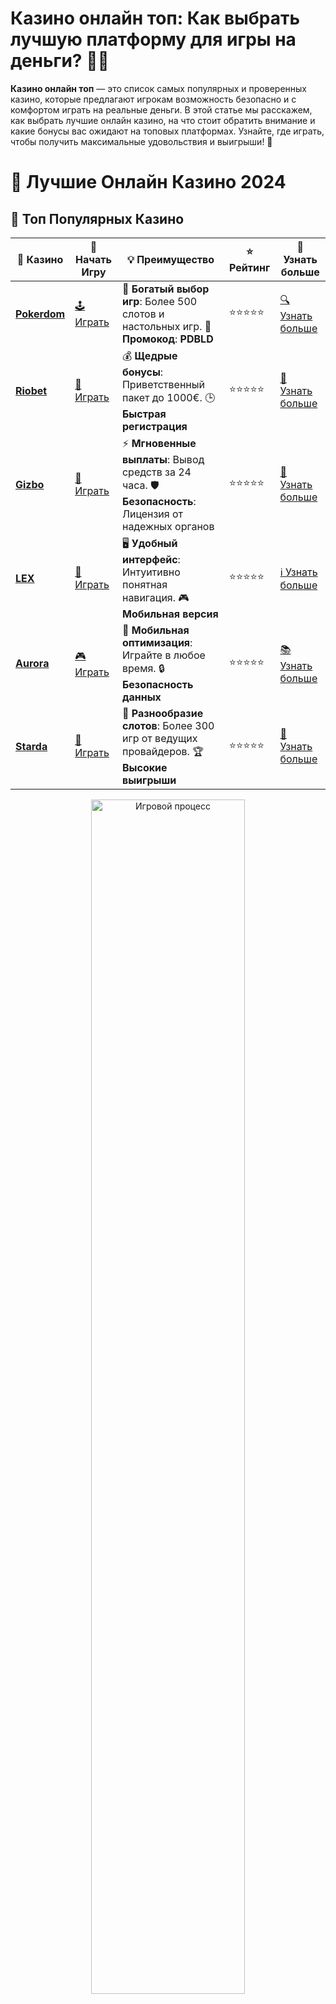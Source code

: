 # Казино онлайн топ: Как выбрать лучшую платформу для игры на деньги? 🎰💸

**Казино онлайн топ** — это список самых популярных и проверенных казино, которые предлагают игрокам возможность безопасно и с комфортом играть на реальные деньги. В этой статье мы расскажем, как выбрать лучшие онлайн казино, на что стоит обратить внимание и какие бонусы вас ожидают на топовых платформах. Узнайте, где играть, чтобы получить максимальные удовольствия и выигрыши! 🌟

# 🎰 Лучшие Онлайн Казино 2024

## 🌟 Топ Популярных Казино

| 🎲 **Казино** | 🔗 **Начать Игру** | 💡 **Преимущество** | ⭐ **Рейтинг** | 🔗 **Узнать больше** |
|--------------|---------------------|---------------------|----------------|----------------------|
| [**Pokerdom**](https://brandplay.link/4k77v2yx) | [🕹️ Играть](https://brandplay.link/4k77v2yx) | 🎉 **Богатый выбор игр**: Более 500 слотов и настольных игр. 🎁 **Промокод**: **PDBLD** | ⭐⭐⭐⭐⭐ | [🔍 Узнать больше](https://brandplay.link/4k77v2yx) |
| [**Riobet**](https://brandplay.link/7xBLTPyj) | [🎰 Играть](https://brandplay.link/7xBLTPyj) | 💰 **Щедрые бонусы**: Приветственный пакет до 1000€. 🕒 **Быстрая регистрация** | ⭐⭐⭐⭐⭐ | [📖 Узнать больше](https://brandplay.link/7xBLTPyj) |
| [**Gizbo**](https://brandplay.link/bprXw4YV) | [🎲 Играть](https://brandplay.link/bprXw4YV) | ⚡ **Мгновенные выплаты**: Вывод средств за 24 часа. 🛡️ **Безопасность**: Лицензия от надежных органов | ⭐⭐⭐⭐⭐ | [📝 Узнать больше](https://brandplay.link/bprXw4YV) |
| [**LEX**](https://brandplay.link/zW4hdDFV) | [🤑 Играть](https://brandplay.link/zW4hdDFV) | 🖥️ **Удобный интерфейс**: Интуитивно понятная навигация. 🎮 **Мобильная версия** | ⭐⭐⭐⭐⭐ | [ℹ️ Узнать больше](https://brandplay.link/zW4hdDFV) |
| [**Aurora**](https://10trafic-stat2.com/click/668546556bcc6313411604bd/6766/13032/subaccount) | [🎮 Играть](https://10trafic-stat2.com/click/668546556bcc6313411604bd/6766/13032/subaccount) | 📱 **Мобильная оптимизация**: Играйте в любое время. 🔒 **Безопасность данных** | ⭐⭐⭐⭐⭐ | [📚 Узнать больше](https://10trafic-stat2.com/click/668546556bcc6313411604bd/6766/13032/subaccount) |
| [**Starda**](https://brandplay.link/fB7xwRFL) | [🎯 Играть](https://brandplay.link/fB7xwRFL) | 🎰 **Разнообразие слотов**: Более 300 игр от ведущих провайдеров. 🏆 **Высокие выигрыши** | ⭐⭐⭐⭐⭐ | [🔎 Узнать больше](https://brandplay.link/fB7xwRFL) |

<div align="center">
    <img src="https://i.pinimg.com/originals/87/9e/b9/879eb9354dd0699582408b68f2e253b2.gif" alt="Игровой процесс" width="70%">
</div>

## 💎 Лучшие Бонусы и Акции

| 🎲 **Казино** | 🔗 **Начать Игру** | 💡 **Преимущество** | ⭐ **Рейтинг** | 🔗 **Узнать больше** |
|--------------|---------------------|---------------------|----------------|----------------------|
| [**Kometa**](https://brandplay.link/8ZymQJV8) | [🎰 Играть](https://brandplay.link/8ZymQJV8) | 🎁 **Эксклюзивные бонусы**: Регулярные акции и промо. 🔄 **Программы лояльности** | ⭐⭐⭐⭐☆ | [🔍 Узнать больше](https://brandplay.link/8ZymQJV8) |
| [**R7**](https://brandplay.link/bMd3Yjsw) | [🕹️ Играть](https://brandplay.link/bMd3Yjsw) | 🕒 **Круглосуточная поддержка**: Всегда на связи. 💸 **Высокие лимиты** | ⭐⭐⭐⭐☆ | [📖 Узнать больше](https://brandplay.link/bMd3Yjsw) |
| [**7K**](https://brandplay.link/BvQyFShp) | [🎲 Играть](https://brandplay.link/BvQyFShp) | 🌟 **Эксклюзивные бонусы**: Только для VIP игроков. 🎉 **Сезонные акции** | ⭐⭐⭐⭐☆ | [📝 Узнать больше](https://brandplay.link/BvQyFShp) |
| [**Kent**](https://brandplay.link/Fv2WP3js) | [🤑 Играть](https://brandplay.link/Fv2WP3js) | 📈 **Высокий RTP**: Более 98%. 💼 **Профессиональная поддержка** | ⭐⭐⭐⭐☆ | [ℹ️ Узнать больше](https://brandplay.link/Fv2WP3js) |
| [**1Xslots**](https://brandplay.link/hSB1khtr) | [🎮 Играть](https://brandplay.link/hSB1khtr) | 🎉 **Множество акций**: Еженедельные бонусы и турниры. 🛡️ **Безопасность** | ⭐⭐⭐⭐☆ | [📚 Узнать больше](https://brandplay.link/hSB1khtr) |
| [**Gama**](https://brandplay.link/j6NMKsDz) | [🎯 Играть](https://brandplay.link/j6NMKsDz) | 🔍 **Интуитивный интерфейс**: Легкость использования. 🏅 **Престижные турниры** | ⭐⭐⭐⭐☆ | [🔎 Узнать больше](https://brandplay.link/j6NMKsDz) |

<div align="center">
    <img src="https://i.pinimg.com/originals/87/9e/b9/879eb9354dd0699582408b68f2e253b2.gif" alt="Игровой процесс" width="70%">
</div>

## 🚀 Быстрые Выигрыши и Поддержка

| 🎲 **Казино** | 🔗 **Начать Игру** | 💡 **Преимущество** | ⭐ **Рейтинг** | 🔗 **Узнать больше** |
|--------------|---------------------|---------------------|----------------|----------------------|
| [**Onion**](https://brandplay.link/zBGRVpQ9) | [🎰 Играть](https://brandplay.link/zBGRVpQ9) | 🤑 **Низкие ставки**: Идеально для начинающих. 🔄 **Быстрые выводы** | ⭐⭐⭐⭐☆ | [🔍 Узнать больше](https://brandplay.link/zBGRVpQ9) |
| [**Чемпион**](https://temon-gter.cfd/go/lRq?p80412p304504pcc44t17455) | [🕹️ Играть](https://temon-gter.cfd/go/lRq?p80412p304504pcc44t17455) | 🏅 **Лояльная программа**: Награды за активность. 🎁 **Ежемесячные бонусы** | ⭐⭐⭐⭐☆ | [📖 Узнать больше](https://temon-gter.cfd/go/lRq?p80412p304504pcc44t17455) |
| [**Vavada**](https://vavadapartner.pro/?promo=ea5c9275-6854-4505-94fc-95ab18221945-linkb2) | [🎲 Играть](https://vavadapartner.pro/?promo=ea5c9275-6854-4505-94fc-95ab18221945-linkb2) | 🚀 **Быстрая регистрация**: Начните играть мгновенно. 🔐 **Безопасные транзакции** | ⭐⭐⭐⭐☆ | [📝 Узнать больше](https://vavadapartner.pro/?promo=ea5c9275-6854-4505-94fc-95ab18221945-linkb2) |
| [**Friends**](https://gofriends.kim/linkb2) | [🤑 Играть](https://gofriends.kim/linkb2) | 🤝 **Социальные игры**: Играйте с друзьями. 🌐 **Мультиплатформенность** | ⭐⭐⭐⭐☆ | [ℹ️ Узнать больше](https://gofriends.kim/linkb2) |
| [**1WIN**](https://brandplay.link/smXVpBbG) | [🎮 Играть](https://brandplay.link/smXVpBbG) | 🏆 **Турниры с большими призами**: Присоединяйтесь к состязаниям. 🎯 **Акции каждый день** | ⭐⭐⭐⭐⭐ | [🔍 Узнать больше](https://brandplay.link/smXVpBbG) |
| [**Drip**](https://drp-ircp01.com/c07e6a3db) | [🎯 Играть](https://drp-ircp01.com/c07e6a3db) | 🌐 **Инновационные игры**: Новейшие игровые технологии. 🛡️ **Высокая безопасность** | ⭐⭐⭐⭐☆ | [🔎 Узнать больше](https://drp-ircp01.com/c07e6a3db) |

✨ **Выбирайте лучшее казино для себя и наслаждайтесь игрой! Удачи!** ✨

![Казино онлайн топ](https://i.pinimg.com/originals/a9/29/6e/a9296ea1cf6a7c20a985e593451f0323.png)

<div align="center">
    <img src="https://i.pinimg.com/originals/87/9e/b9/879eb9354dd0699582408b68f2e253b2.gif" alt="Казино онлайн топ" width="70%">
</div>

---

### Как выбрать **казино онлайн топ**? 🧐

Существует множество онлайн казино, и выбрать среди них лучшие может быть сложно. Чтобы помочь вам, мы выделили несколько важных критериев для оценки **казино онлайн топ**:

1. **Лицензия и безопасность** 🛡️  
   Важно, чтобы казино имело лицензию от авторитетных регулирующих органов. Это подтверждает, что сайт работает в соответствии с международными стандартами безопасности, а ваши данные и деньги находятся под защитой. Платформа с лицензией гарантирует честность всех игровых процессов и выплат.

2. **Разнообразие игр** 🎮  
   Лучшие **казино онлайн топ** предлагают широкий выбор игр: от классических слотов и рулетки до настольных игр и покера. Возможность играть в разнообразные игры обеспечит вам увлекательное времяпрепровождение.

3. **Методы пополнения и вывода средств** 💳  
   ТОПовые онлайн казино поддерживают множество способов пополнения и вывода средств, включая банковские карты, электронные кошельки и криптовалюты. Важно, чтобы процесс вывода выигрышей был быстрым и без проблем.

4. **Качество обслуживания и поддержки игроков** 💬  
   На топовых платформах всегда есть команда профессиональных операторов, готовых помочь вам в любое время суток. Важно, чтобы служба поддержки отвечала быстро и по делу.

5. **Бонусы и акции** 🎁  
   Лучшие онлайн казино предлагают игрокам различные бонусы: приветственные пакеты, фриспины, бонусы за депозит и другие акции. Бонусы могут значительно повысить ваши шансы на успех, так что выбирайте платформу с выгодными предложениями.

---

### Почему стоит выбирать **казино онлайн топ**? 🌟

1. **Надежность и честность** ✅  
   Онлайн казино из топа всегда имеют лицензию и проходят регулярные проверки, что подтверждает честность всех игр. Они также используют генератор случайных чисел (RNG), что обеспечивает непредвзятость всех игровых процессов.

2. **Выигрыши и выплаты** 💸  
   Топовые казино известны своим профессионализмом в выплатах выигрышей. Это означает, что вы можете быть уверены в получении ваших средств в срок и без лишних вопросов.

3. **Современные технологии безопасности** 🔒  
   Безопасность игроков на топовых платформах обеспечивается с помощью шифрования данных и многоуровневых систем защиты. Ваши личные и финансовые данные всегда в безопасности.

4. **Разнообразие игр и софта** 🎲  
   ТОПовые казино предлагают игры от ведущих разработчиков программного обеспечения, что гарантирует высокое качество графики и интересный игровой процесс. Играйте в лучшие слоты и другие азартные игры от мировых брендов!

5. **Мобильные версии и приложения** 📱  
   Многие из лучших казино онлайн предлагают мобильные версии своих сайтов или отдельные приложения, что позволяет вам наслаждаться игрой в любое время и в любом месте.

---

### ТОП-5 факторов для выбора **казино онлайн топ** 🔝

1. **Лицензия и репутация** 🏅  
   Лицензированное казино с хорошей репутацией — это ваш главный ориентир при выборе платформы для игры. Регулирующие органы следят за честностью игр и выплат.

2. **Наличие популярных игр** 🎰  
   Лучше выбрать платформу с широким выбором игр и проверенными разработчиками. Это гарантирует вам качественные развлечения и честную игру.

3. **Промоакции и бонусы** 🎁  
   Бонусы и акции могут существенно повысить ваши шансы на успех. ТОПовые казино регулярно проводят акции для новых и постоянных игроков.

4. **Качество обслуживания клиентов** 📞  
   Надежные казино предоставляют круглосуточную службу поддержки, которая поможет вам в случае возникновения проблем.

5. **Методы оплаты и быстрые выплаты** 💳  
   Удобство пополнения счета и вывода средств — важный аспект выбора. Топовые казино предлагают удобные способы оплаты и быстрые выплаты.

---

### Как начать играть в **казино онлайн топ**? 🎮

1. **Регистрация на сайте** 📝  
   Пройдите процесс регистрации на выбранной платформе. Обычно вам нужно будет предоставить личные данные и подтвердить свою электронную почту.

2. **Пополнение счета** 💳  
   После регистрации пополните счет удобным способом. Используйте карты, электронные кошельки или криптовалюту для быстрого пополнения.

3. **Выбор игры** 🎰  
   Выберите из множества доступных игр: от классических слотов до современных видеослотов и настольных игр.

4. **Участие в бонусных программах** 🎁  
   Обязательно ознакомьтесь с бонусами, которые предлагает казино. Приветственные бонусы, фриспины и другие акции могут помочь вам увеличить шанс на победу.

5. **Вывод выигрыша** 💸  
   Когда вы выигрываете, запросите вывод средств. Обычно на лучших платформах этот процесс быстрый и простой.

---

### Заключение: Где играть в **казино онлайн топ**? 🌐

Выбор **казино онлайн топ** — это гарантированный способ найти надежную платформу для игры на реальные деньги. Эти казино предлагают безопасность, честность, широкий выбор игр и выгодные бонусы. Прежде чем зарегистрироваться, всегда проверяйте лицензию и репутацию казино, а также ознакомьтесь с условиями игры и бонусными программами.

💬 **Готовы испытать удачу? Присоединяйтесь к одному из лучших онлайн казино и наслаждайтесь игрой на деньги!**
